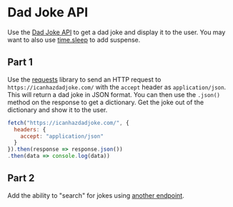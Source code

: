 
# Dad Joke API

Use the [Dad Joke API](https://icanhazdadjoke.com/api) to get a dad joke and display it to the user. You may want to also use [time.sleep](https://www.geeksforgeeks.org/sleep-in-python/) to add suspense.


## Part 1

Use the [requests](https://github.com/psf/requests) library to send an HTTP request to `https://icanhazdadjoke.com/` with the `accept` header as `application/json`. This will return a dad joke in JSON format. You can then use the `.json()` method on the response to get a dictionary. Get the joke out of the dictionary and show it to the user.

```Javascript
fetch("https://icanhazdadjoke.com/", {
  headers: {
    accept: "application/json"
  }
}).then(response => response.json())
.then(data => console.log(data))
```


## Part 2 

Add the ability to "search" for jokes using [another endpoint](https://icanhazdadjoke.com/api#search-for-dad-jokes).